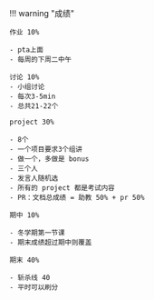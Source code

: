 !!! warning "成绩"

    作业 10%

    - pta上面
    - 每周的下周二中午

    讨论 10%
    - 小组讨论
    - 每次3-5min
    - 总共21-22个

    project 30%

    - 8个
    - 一个项目要求3个组讲
    - 做一个，多做是 bonus
    - 三个人
    - 发言人随机选
    - 所有的 project 都是考试内容
    - PR：文档总成绩 = 助教 50% + pr 50%

    期中 10%

    - 冬学期第一节课
    - 期末成绩超过期中则覆盖

    期末 40%

    - 斩杀线 40
    - 平时可以刷分

